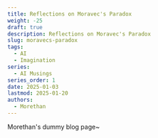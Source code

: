 ```yaml
---
title: Reflections on Moravec's Paradox
weight: -25
draft: true
description: Reflections on Moravec's Paradox
slug: moravecs-paradox
tags:
  - AI
  - Imagination
series:
  - AI Musings
series_order: 1
date: 2025-01-03
lastmod: 2025-01-20
authors:
  - Morethan
---
```


Morethan's dummy blog page~

